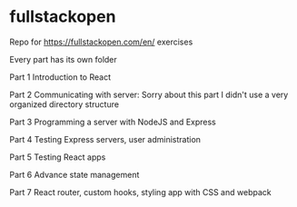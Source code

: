 # fullstackopen

Repo for https://fullstackopen.com/en/ exercises

Every part has its own folder

Part 1 Introduction to React

Part 2 Communicating with server: Sorry about this part I didn't use a very organized directory structure

Part 3 Programming a server with NodeJS and Express

Part 4 Testing Express servers, user administration

Part 5 Testing React apps

Part 6 Advance state management

Part 7 React router, custom hooks, styling app with CSS and webpack
